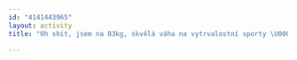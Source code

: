 ```yaml
---
id: "4141443965"
layout: activity
title: "Oh shit, jsem na 83kg, skvělá váha na vytrvalostní sporty \U0001F643"

---
```

